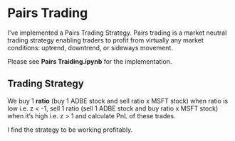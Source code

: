 # Pairs Trading

I've implemented a Pairs Trading Strategy. Pairs trading is a market neutral trading strategy enabling traders to profit from virtually any market conditions: uptrend, downtrend, or sideways movement.

Please see **Pairs Traiding.ipynb** for the implementation.

## Trading Strategy

We buy 1 **ratio** (buy 1 ADBE stock and sell ratio x MSFT stock) when ratio is low i.e. z < -1, sell 1 ratio (sell 1 ADBE stock and buy ratio x MSFT stock) when it’s high i.e. z > 1 and calculate PnL of these trades.

I find the strategy to be working profitably.
